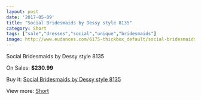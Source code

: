 ```yaml
---
layout: post
date: '2017-05-09'
title: "Social Bridesmaids by Dessy style 8135"
category: Short
tags: ["sale","dresses","social","unique","bridesmaids"]
image: http://www.eudances.com/6175-thickbox_default/social-bridesmaids-by-dessy-style-8135.jpg
---
```

Social Bridesmaids by Dessy style 8135

On Sales: **$230.99**
<a href="https://www.eudances.com/en/short/2209-social-bridesmaids-by-dessy-style-8135.html"><amp-img layout="responsive" width="600" height="600" src="//www.eudances.com/6175-thickbox_default/social-bridesmaids-by-dessy-style-8135.jpg" alt="Social Bridesmaids by Dessy style 8135 0" /></a>
<a href="https://www.eudances.com/en/short/2209-social-bridesmaids-by-dessy-style-8135.html"><amp-img layout="responsive" width="600" height="600" src="//www.eudances.com/6176-thickbox_default/social-bridesmaids-by-dessy-style-8135.jpg" alt="Social Bridesmaids by Dessy style 8135 1" /></a>

Buy it: [Social Bridesmaids by Dessy style 8135](https://www.eudances.com/en/short/2209-social-bridesmaids-by-dessy-style-8135.html "Social Bridesmaids by Dessy style 8135")

View more: [Short](https://www.eudances.com/en/25-short "Short")